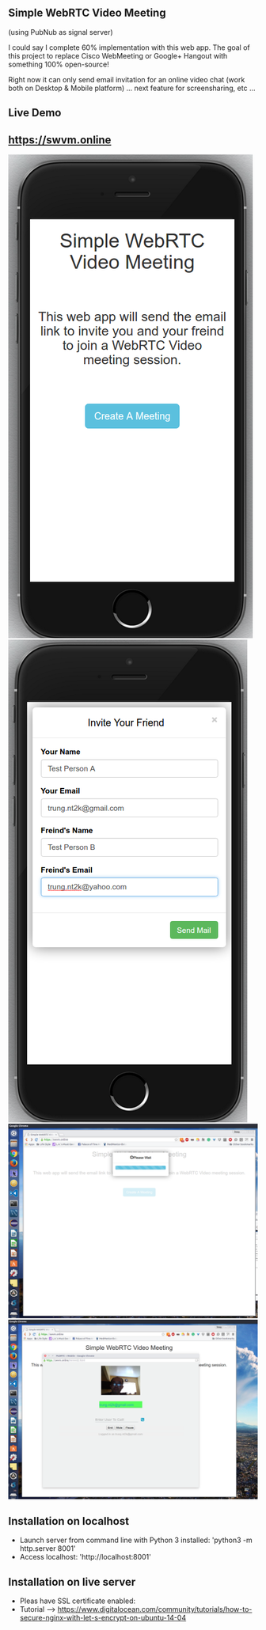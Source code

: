 Simple WebRTC Video Meeting 
---------------------------
(using PubNub as signal server)

I could say I complete 60% implementation with this web app. The goal of this project to replace Cisco WebMeeting 
or Google+ Hangout with something 100% open-source! 

Right now it can only send email invitation for an online video chat (work both on Desktop & Mobile platform) 
... next feature for screensharing, etc ...

Live Demo
---------

https://swvm.online
-------------------

![Screenshot](screenshot/screenshot1.png)
![Screenshot](screenshot/screenshot2.png)
![Screenshot](screenshot/screenshot3.png)
![Screenshot](screenshot/screenshot4.png)

Installation on localhost
-------------------------

- Launch server from command line with Python 3 installed: 'python3 -m http.server 8001'
- Access localhost: 'http://localhost:8001'
 
Installation on live server
-------------------------
- Pleas have SSL certificate enabled:
- Tutorial --> https://www.digitalocean.com/community/tutorials/how-to-secure-nginx-with-let-s-encrypt-on-ubuntu-14-04

